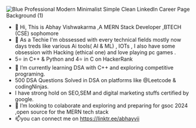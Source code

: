 ![Blue Professional Modern Minimalist Simple Clean LinkedIn Career Page Background (1)](https://github.com/abhayv290/abhayv290/assets/133063358/6c1851e3-6a7d-4ccd-9534-33060c292ac7)





- 👋 Hi, This is Abhay Vishwakarma ,A MERN Stack Developer   ,BTECH (CSE) sophomore 
- 👀 As a Techie I'm obssessed with every technical fields mostly now days treds like various Ai tools( AI & ML) , IOTs , I also have some obsession with Hacking (ethical one) and  love playing pc games .
- 5⭐ in C++ & Python and 4⭐ in C on HackerRank
- 🌱 I’m currently learning   DSA with C++ and exploring  competitive programing.
- 500 DSA Questions Solved in  DSA on platforms like @Leetcode & codingNinjas.
- I have strong hold on SEO,SEM and digital marketing stuffs certified by google.
- 💞️ I’m looking  to colaborate  and exploring and preparing for gsoc 2024 ,open source for  the MERN tech stack 
- 📫you can connect me on https://linktr.ee/abhayvii

<!---
abhayv290/abhayv290 is a ✨ special ✨ repository because its `README.md` (this file) appears on your GitHub profile.
You can click the Preview link to take a look at your changes.
--->
